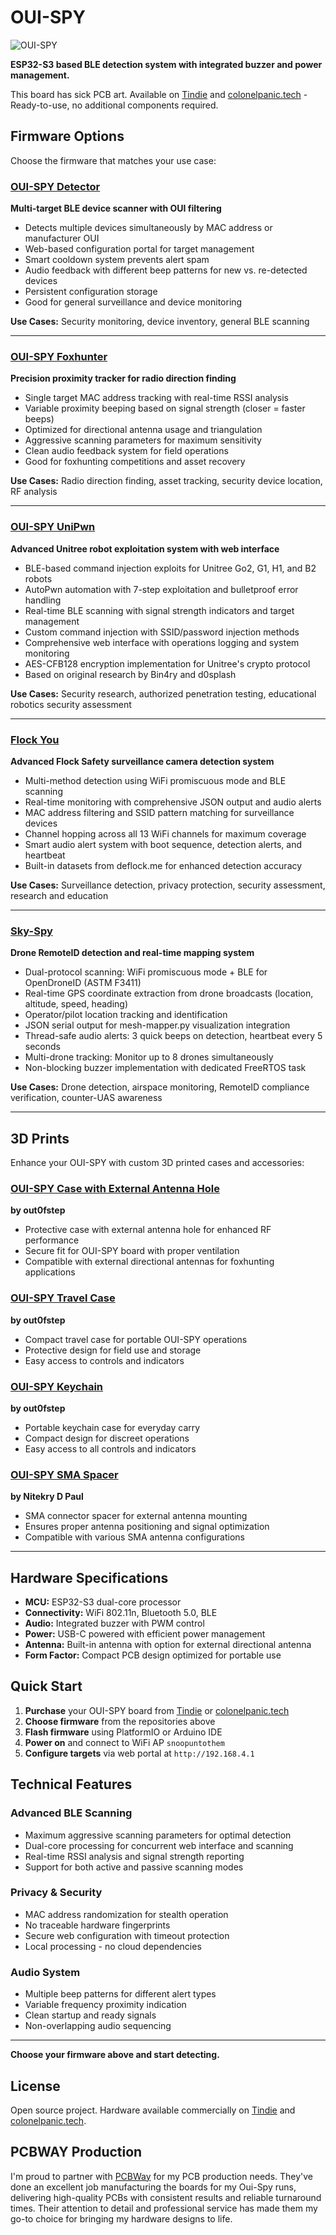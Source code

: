 # OUI-SPY

![OUI-SPY](ouispy.png)

**ESP32-S3 based BLE detection system with integrated buzzer and power management.**

This board has sick PCB art. Available on [Tindie](https://www.tindie.com) and [colonelpanic.tech](https://colonelpanic.tech) - Ready-to-use, no additional components required.

## Firmware Options

Choose the firmware that matches your use case:

### [OUI-SPY Detector](https://github.com/colonelpanichacks/ouispy-detector)

**Multi-target BLE device scanner with OUI filtering**

- Detects multiple devices simultaneously by MAC address or manufacturer OUI
- Web-based configuration portal for target management
- Smart cooldown system prevents alert spam
- Audio feedback with different beep patterns for new vs. re-detected devices
- Persistent configuration storage
- Good for general surveillance and device monitoring

**Use Cases:** Security monitoring, device inventory, general BLE scanning

---

### [OUI-SPY Foxhunter](https://github.com/colonelpanichacks/ouispy-foxhunter)

**Precision proximity tracker for radio direction finding**

- Single target MAC address tracking with real-time RSSI analysis
- Variable proximity beeping based on signal strength (closer = faster beeps)
- Optimized for directional antenna usage and triangulation
- Aggressive scanning parameters for maximum sensitivity
- Clean audio feedback system for field operations
- Good for foxhunting competitions and asset recovery

**Use Cases:** Radio direction finding, asset tracking, security device location, RF analysis

---

### [OUI-SPY UniPwn](https://github.com/colonelpanichacks/Oui-Spy-UniPwn)

**Advanced Unitree robot exploitation system with web interface**

- BLE-based command injection exploits for Unitree Go2, G1, H1, and B2 robots
- AutoPwn automation with 7-step exploitation and bulletproof error handling
- Real-time BLE scanning with signal strength indicators and target management
- Custom command injection with SSID/password injection methods
- Comprehensive web interface with operations logging and system monitoring
- AES-CFB128 encryption implementation for Unitree's crypto protocol
- Based on original research by Bin4ry and d0splash

**Use Cases:** Security research, authorized penetration testing, educational robotics security assessment

---

### [Flock You](https://github.com/colonelpanichacks/flock-you)

**Advanced Flock Safety surveillance camera detection system**

- Multi-method detection using WiFi promiscuous mode and BLE scanning
- Real-time monitoring with comprehensive JSON output and audio alerts
- MAC address filtering and SSID pattern matching for surveillance devices
- Channel hopping across all 13 WiFi channels for maximum coverage
- Smart audio alert system with boot sequence, detection alerts, and heartbeat
- Built-in datasets from deflock.me for enhanced detection accuracy

**Use Cases:** Surveillance detection, privacy protection, security assessment, research and education

---

### [Sky-Spy](https://github.com/colonelpanichacks/Sky-Spy)

**Drone RemoteID detection and real-time mapping system**

- Dual-protocol scanning: WiFi promiscuous mode + BLE for OpenDroneID (ASTM F3411)
- Real-time GPS coordinate extraction from drone broadcasts (location, altitude, speed, heading)
- Operator/pilot location tracking and identification
- JSON serial output for mesh-mapper.py visualization integration
- Thread-safe audio alerts: 3 quick beeps on detection, heartbeat every 5 seconds
- Multi-drone tracking: Monitor up to 8 drones simultaneously
- Non-blocking buzzer implementation with dedicated FreeRTOS task

**Use Cases:** Drone detection, airspace monitoring, RemoteID compliance verification, counter-UAS awareness

---

## 3D Prints

Enhance your OUI-SPY with custom 3D printed cases and accessories:

### [OUI-SPY Case with External Antenna Hole](https://makerworld.com/en/models/1807562-oui-spy-case-with-external-antenna-hole#profileId-1928111)
**by out0fstep**
- Protective case with external antenna hole for enhanced RF performance
- Secure fit for OUI-SPY board with proper ventilation
- Compatible with external directional antennas for foxhunting applications

### [OUI-SPY Travel Case](https://makerworld.com/en/models/1805074-oui-spy-travel-case#profileId-1925189)
**by out0fstep**
- Compact travel case for portable OUI-SPY operations
- Protective design for field use and storage
- Easy access to controls and indicators

### [OUI-SPY Keychain](https://makerworld.com/en/models/1798874-oui-spy-keychain#profileId-1918093)
**by out0fstep**
- Portable keychain case for everyday carry
- Compact design for discreet operations
- Easy access to all controls and indicators

### [OUI-SPY SMA Spacer](https://www.printables.com/model/1416886-oui-spy-sma-spacer?lang=cs)
**by Nitekry D Paul**
- SMA connector spacer for external antenna mounting
- Ensures proper antenna positioning and signal optimization
- Compatible with various SMA antenna configurations

---

## Hardware Specifications

- **MCU:** ESP32-S3 dual-core processor
- **Connectivity:** WiFi 802.11n, Bluetooth 5.0, BLE
- **Audio:** Integrated buzzer with PWM control
- **Power:** USB-C powered with efficient power management
- **Antenna:** Built-in antenna with option for external directional antenna
- **Form Factor:** Compact PCB design optimized for portable use

## Quick Start

1. **Purchase** your OUI-SPY board from [Tindie](https://www.tindie.com) or [colonelpanic.tech](https://colonelpanic.tech)
2. **Choose firmware** from the repositories above
3. **Flash firmware** using PlatformIO or Arduino IDE
4. **Power on** and connect to WiFi AP `snoopuntothem`
5. **Configure targets** via web portal at `http://192.168.4.1`

## Technical Features

### Advanced BLE Scanning
- Maximum aggressive scanning parameters for optimal detection
- Dual-core processing for concurrent web interface and scanning
- Real-time RSSI analysis and signal strength reporting
- Support for both active and passive scanning modes

### Privacy & Security
- MAC address randomization for stealth operation
- No traceable hardware fingerprints
- Secure web configuration with timeout protection
- Local processing - no cloud dependencies

### Audio System
- Multiple beep patterns for different alert types
- Variable frequency proximity indication
- Clean startup and ready signals
- Non-overlapping audio sequencing

---

**Choose your firmware above and start detecting.**

## License

Open source project. Hardware available commercially on [Tindie](https://www.tindie.com) and [colonelpanic.tech](https://colonelpanic.tech).

## PCBWAY Production
I'm proud to partner with [PCBWay](https://www.pcbway.com/) for my PCB production needs. They've done an excellent job manufacturing the boards for my Oui-Spy runs, delivering high-quality PCBs with consistent results and reliable turnaround times. Their attention to detail and professional service has made them my go-to choice for bringing my hardware designs to life.
